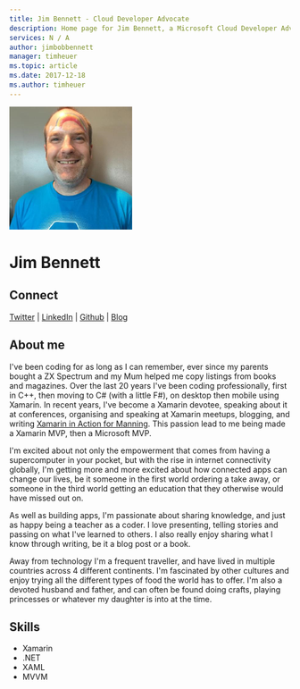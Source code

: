 ```yaml
---
title: Jim Bennett - Cloud Developer Advocate
description: Home page for Jim Bennett, a Microsoft Cloud Developer Advocate
services: N / A
author: jimbobbennett
manager: timheuer
ms.topic: article
ms.date: 2017-12-18
ms.author: timheuer
---
```


![Image of Jim Bennett](media/profiles/jim-bennett.png)

# Jim Bennett

## Connect
[Twitter](https://twitter.com/jimbobbennett) | [LinkedIn](https://www.linkedin.com/in/jim-bennett-36744820/) | [Github](https://github.com/jimbobbennett) | [Blog](https://www.jimbobbennett.io/)

## About me

I've been coding for as long as I can remember, ever since my parents bought a ZX Spectrum and my Mum helped me copy listings from books and magazines. Over the last 20 years I've been coding professionally, first in C++, then moving to C# (with a little F#), on desktop then mobile using Xamarin. In recent years, I've become a Xamarin devotee, speaking about it at conferences, organising and speaking at Xamarin meetups, blogging, and writing [Xamarin in Action for Manning](http://xam.jbb.io). This passion lead to me being made a Xamarin MVP, then a Microsoft MVP.
 
I'm excited about not only the empowerment that comes from having a supercomputer in your pocket, but with the rise in internet connectivity globally, I'm getting more and more excited about how connected apps can change our lives, be it someone in the first world ordering a take away, or someone in the third world getting an education that they otherwise would have missed out on.
 
As well as building apps, I'm passionate about sharing knowledge, and just as happy being a teacher as a coder. I love presenting, telling stories and passing on what I've learned to others. I also really enjoy sharing what I know through writing, be it a blog post or a book.
 
Away from technology I'm a frequent traveller, and have lived in multiple countries across 4 different continents. I'm fascinated by other cultures and enjoy trying all the different types of food the world has to offer. I'm also a devoted husband and father, and can often be found doing crafts, playing princesses or whatever my daughter is into at the time.

## Skills

* Xamarin
* .NET
* XAML
* MVVM